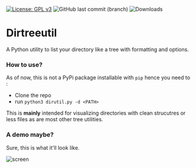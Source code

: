 [![License: GPL v3](https://img.shields.io/badge/License-GPLv3-blue.svg)](https://www.gnu.org/licenses/gpl-3.0)
![GitHub last commit (branch)](https://img.shields.io/github/last-commit/arthtyagi/dirutil/master)
![Downloads](https://img.shields.io/pypi/dw/dirtreeutil)
# Dirtreeutil
A Python utility to list your directory like a tree with formatting and options.

### How to use?

As of now, this is not a PyPi package installable with `pip` hence you need to :

* Clone the repo
* run `python3 dirutil.py -d <PATH>`

This is **mainly** intended for visualizing directories with clean strucutres or less files as are most other tree utilities. 

### A demo maybe?

Sure, this is what it'll look like. 

![screen](https://user-images.githubusercontent.com/41021374/85948037-003fa900-b96c-11ea-9813-bc19640aa79c.gif)
